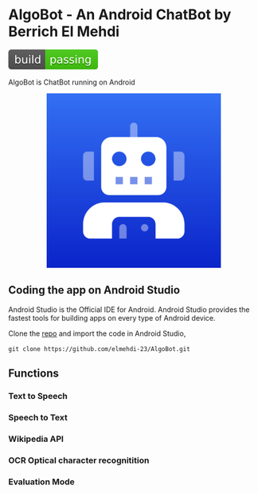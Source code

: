 # AlgoBot - An Android ChatBot by Berrich El Mehdi

[![Build Status](images/passing.svg)](https://github.com/elmehdi-23/AlgoBot)

AlgoBot is ChatBot running on Android
<p align="center"><img src="images/ic.png" width="350" /></p>

<h2>Coding the app on Android Studio</h2>
Android Studio is the Official IDE for Android. Android Studio provides the fastest tools for building apps on every type of Android device.

Clone the [repo](https://github.com/elmehdi-23/AlgoBot) and import the code in Android Studio,

```
git clone https://github.com/elmehdi-23/AlgoBot.git
```
## Functions
### Text to Speech
### Speech to Text
### Wikipedia API
### OCR Optical character recognitition
### Evaluation Mode
